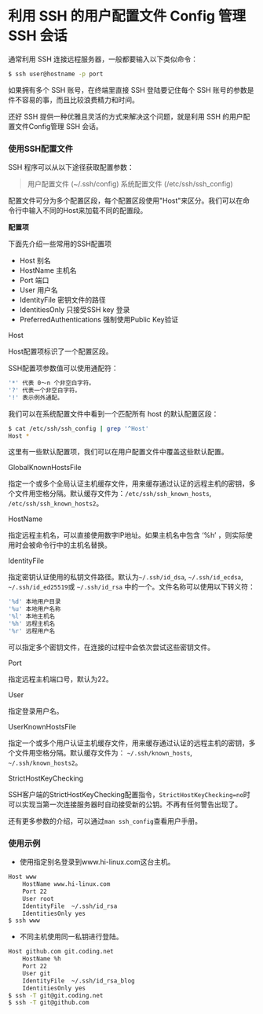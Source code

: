 # 利用 SSH 的用户配置文件 Config 管理 SSH 会话



通常利用 SSH 连接远程服务器，一般都要输入以下类似命令：

```bash
$ ssh user@hostname -p port
```

如果拥有多个 SSH 账号，在终端里直接 SSH 登陆要记住每个 SSH 账号的参数是件不容易的事，而且比较浪费精力和时间。

还好 SSH 提供一种优雅且灵活的方式来解决这个问题，就是利用 SSH 的用户配置文件Config管理 SSH 会话。





### 使用SSH配置文件

SSH 程序可以从以下途径获取配置参数：

> 用户配置文件 (~/.ssh/config)
> 系统配置文件 (/etc/ssh/ssh_config)

配置文件可分为多个配置区段，每个配置区段使用"Host"来区分。我们可以在命令行中输入不同的Host来加载不同的配置段。

**配置项**

下面先介绍一些常用的SSH配置项

- Host 别名
- HostName 主机名
- Port 端口
- User 用户名
- IdentityFile 密钥文件的路径
- IdentitiesOnly 只接受SSH key 登录
- PreferredAuthentications 强制使用Public Key验证

Host

Host配置项标识了一个配置区段。

SSH配置项参数值可以使用通配符：

```bash
'*' 代表 0～n 个非空白字符。
'?' 代表一个非空白字符。
'!' 表示例外通配。
```

我们可以在系统配置文件中看到一个匹配所有 host 的默认配置区段：

```bash
$ cat /etc/ssh/ssh_config | grep '^Host'
Host *
```

这里有一些默认配置项，我们可以在用户配置文件中覆盖这些默认配置。

GlobalKnownHostsFile

指定一个或多个全局认证主机缓存文件，用来缓存通过认证的远程主机的密钥，多个文件用空格分隔。默认缓存文件为：`/etc/ssh/ssh_known_hosts`, `/etc/ssh/ssh_known_hosts2`。

HostName

指定远程主机名，可以直接使用数字IP地址。如果主机名中包含 ‘%h’ ，则实际使用时会被命令行中的主机名替换。

IdentityFile

指定密钥认证使用的私钥文件路径。默认为`~/.ssh/id_dsa`, `~/.ssh/id_ecdsa`, `~/.ssh/id_ed25519`或 `~/.ssh/id_rsa` 中的一个。文件名称可以使用以下转义符：

```bash
'%d' 本地用户目录
'%u' 本地用户名称
'%l' 本地主机名
'%h' 远程主机名
'%r' 远程用户名
```

可以指定多个密钥文件，在连接的过程中会依次尝试这些密钥文件。

Port

指定远程主机端口号，默认为22。

User

指定登录用户名。

UserKnownHostsFile

指定一个或多个用户认证主机缓存文件，用来缓存通过认证的远程主机的密钥，多个文件用空格分隔。默认缓存文件为： `~/.ssh/known_hosts`, `~/.ssh/known_hosts2`。

StrictHostKeyChecking

SSH客户端的StrictHostKeyChecking配置指令，`StrictHostKeyChecking=no`时可以实现当第一次连接服务器时自动接受新的公钥。不再有任何警告出现了。

还有更多参数的介绍，可以通过`man ssh_config`查看用户手册。

### 使用示例

- 使用指定别名登录到www.hi-linux.com这台主机。

```bash
Host www
    HostName www.hi-linux.com
    Port 22
    User root
    IdentityFile  ~/.ssh/id_rsa
    IdentitiesOnly yes
$ ssh www
```

- 不同主机使用同一私钥进行登陆。

```bash
Host github.com git.coding.net
    HostName %h
    Port 22
    User git
    IdentityFile  ~/.ssh/id_rsa_blog
    IdentitiesOnly yes
$ ssh -T git@git.coding.net
$ ssh -T git@github.com
```

